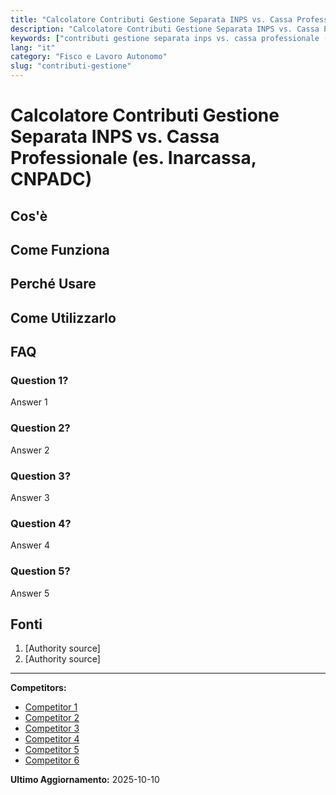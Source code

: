 ```yaml
---
title: "Calcolatore Contributi Gestione Separata INPS vs. Cassa Professionale (es. Inarcassa, CNPADC)"
description: "Calcolatore Contributi Gestione Separata INPS vs. Cassa Professionale (es. Inarcassa, CNPADC)"
keywords: ["contributi gestione separata inps vs. cassa professionale (es. inarcassa, cnpadc)"]
lang: "it"
category: "Fisco e Lavoro Autonomo"
slug: "contributi-gestione"
---
```


# Calcolatore Contributi Gestione Separata INPS vs. Cassa Professionale (es. Inarcassa, CNPADC)

<!-- TODO: Add introduction -->

## Cos'è

<!-- TODO: Explain what this calculator does -->

## Come Funziona

<!-- TODO: Explain methodology -->

## Perché Usare

<!-- TODO: List benefits -->

## Come Utilizzarlo

<!-- TODO: Step-by-step guide -->

## FAQ

### Question 1?
Answer 1

### Question 2?
Answer 2

### Question 3?
Answer 3

### Question 4?
Answer 4

### Question 5?
Answer 5

## Fonti

1. [Authority source]
2. [Authority source]

---

**Competitors:**
- [Competitor 1](https://www.winfatt.com/blog/calcolo-contributi-previdenziali-forfettari)
- [Competitor 2](https://www.datalog.it/contributi-previdenziali-forfettari-calcolo/)
- [Competitor 3](https://calcolopiva.it/)
- [Competitor 4](https://www.fiscozen.it/guide/contributi-ingegnere/)
- [Competitor 5](https://www.regimeforfettario.it/contributi-inps-forfettario-professionisti/)
- [Competitor 6](https://www.inarcassa.it/articoli/contributi-gli-iscritti)

**Ultimo Aggiornamento:** 2025-10-10
